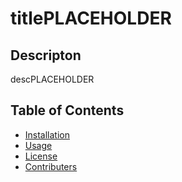 # titlePLACEHOLDER

## Descripton
descPLACEHOLDER

## Table of Contents

* [Installation](#installation)
* [Usage](#usage)
* [License](#license)
* [Contributers](#contributers)


